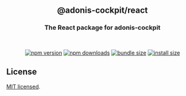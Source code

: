 <div align="center">
<br/>

## @adonis-cockpit/react

### The React package for adonis-cockpit

<br/>
</div>

<div align="center">

<!-- automd:badges color="brightgreen" license name="@adonis-cockpit/react" bundlephobia packagephobia -->

[![npm version](https://img.shields.io/npm/v/@adonis-cockpit/react?color=brightgreen)](https://npmjs.com/package/@adonis-cockpit/react)
[![npm downloads](https://img.shields.io/npm/dm/@adonis-cockpit/react?color=brightgreen)](https://npm.chart.dev/@adonis-cockpit/react)
[![bundle size](https://img.shields.io/bundlephobia/minzip/@adonis-cockpit/react?color=brightgreen)](https://bundlephobia.com/package/@adonis-cockpit/react)
[![install size](https://badgen.net/packagephobia/install/@adonis-cockpit/react?color=brightgreen)](https://packagephobia.com/result?p=@adonis-cockpit/react)

<!-- /automd -->

</div>

## License

[MIT licensed](LICENSE.md).
